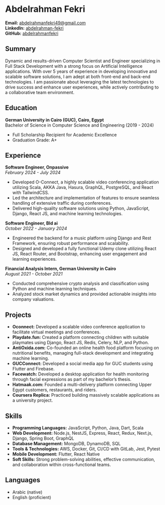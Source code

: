 
# Abdelrahman Fekri
**Email:** abdelrahmanfekri49@gmail.com  
**LinkedIn:** [abdelrahman-fekri](https://www.linkedin.com/in/abdelrahman-fekri)  
**GitHub:** [abdelrahmanfekri](https://github.com/abdelrahmanfekri)  

## Summary
Dynamic and results-driven Computer Scientist and Engineer specializing in Full Stack Development with a strong focus on Artificial Intelligence applications. With over 5 years of experience in developing innovative and scalable software solutions, I am adept at both front-end and back-end technologies. I am passionate about leveraging the latest technologies to drive success and enhance user experiences, while actively contributing to a collaborative team environment.

## Education
**German University in Cairo (GUC), Cairo, Egypt**  
Bachelor of Science in Computer Science and Engineering (2019 - 2024)  
- Full Scholarship Recipient for Academic Excellence  
- Graduation Grade: A+

## Experience
**Software Engineer, Onpassive**  
_February 2024 - July 2024_  
- Developed O-Connect, a highly scalable video conferencing application utilizing Scala, AKKA Java, Hasura, GraphQL, PostgreSQL, and React with TailwindCSS.
- Led the architecture and implementation of features to ensure seamless handling of extensive traffic during conferences.
- Delivered high-quality software solutions using Python, JavaScript, Django, React JS, and machine learning technologies.

**Software Engineer, Bld ai**  
_October 2022 - January 2024_  
- Engineered the backend for a music platform using Django and Rest Framework, ensuring robust performance and scalability.
- Designed and developed a fully functional Udemy clone utilizing React JS, React Router, and Bootstrap, enhancing user engagement and learning experiences.

**Financial Analysis Intern, German University in Cairo**  
_August 2021 - October 2021_  
- Conducted comprehensive crypto analysis and classification using Python and machine learning techniques.
- Analyzed stock market dynamics and provided actionable insights into company valuations.

## Projects
- **Oconnect:** Developed a scalable video conference application to facilitate virtual meetings and conferences.
- **Playdate.fun:** Created a platform connecting children with suitable playmates using Django, React JS, Redis, Celery, NLP, and Python.
- **AntiOxida.com:** Co-founded an online health food platform focusing on nutritional benefits, managing full-stack development and integrating machine learning.
- **GUCConnect:** Developed a social media app for GUC students using Flutter and Firebase.
- **Facewatch:** Developed a desktop application for health monitoring through facial expressions as part of my bachelor’s thesis.
- **Hatmaak.com:** Founded a multi-delivery platform connecting Upper Egypt customers, restaurants, and riders.
- **Coursera Replica:** Practiced building massively scalable applications as a university project.

## Skills
- **Programming Languages:** JavaScript, Python, Java, Dart, Scala
- **Web Development:** Node.js, NestJS, Express, React, Redux, Next.js, Django, Spring Boot, GraphQL
- **Database Management:** MongoDB, DynamoDB, SQL
- **Tools & Technologies:** AWS, Docker, Git, CI/CD with GitLab, Jest, Pytest
- **Mobile Development:** Flutter, React Native
- **Soft Skills:** Strong problem-solving abilities, effective communication, and collaboration within cross-functional teams.

## Languages
- Arabic (native)
- English (proficient)

